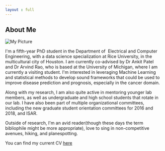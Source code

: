 ```yaml
---
layout : full
---
```


## About Me

![My Picture](docs/assets/IMG_0481_2.jpg)

I'm a fifth-year PhD student in the Department of  Electrical and Computer Engineering, with a data science specialization at Rice University, in the multicultural city of Houston. I am currently co-advised by Dr Ankit Patel and Dr Arvind Rao, who is based at the University of Michigan, where I am currently a visiting student. I'm interested in leveraging Machine Learning and statistical methods to develop sound frameworks that could be used to improve disease prediction and prognosis, especially in the cancer domain. 

Along with my research, I am also quite active in mentoring younger lab members, as well as undergraduate and high school students that rotate in our lab. I have also been part of multiple organizational committees, including the new graduate student orientation committees for 2016 and 2018, and ISAR.


Outside of research, I'm an avid reader(though these days the term bibliophile might be more appropriate), love to sing in non-competitive avenues, hiking, and planespotting.

You can find my current CV [here](https://snk2.blogs.rice.edu/files/2022/02/CV_SNK2.pdf)
